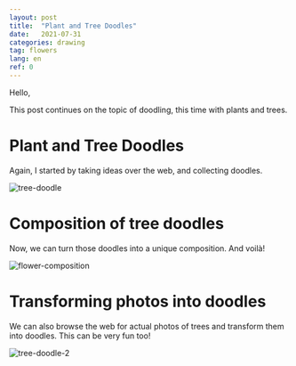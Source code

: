 ```yaml
---
layout: post
title:  "Plant and Tree Doodles"
date:   2021-07-31
categories: drawing
tag: flowers
lang: en
ref: 0
---
```


Hello,

This post continues on the topic of doodling, this time with plants and trees.

# Plant and Tree Doodles

Again, I started by taking ideas over the web, and collecting doodles.

![tree-doodle]({{site.url}}/assets/tree-doodle.png)


# Composition of tree doodles

Now, we can turn those doodles into a unique composition. And voilà! 

![flower-composition]({{site.url}}/assets/tree-composition.jpeg)

# Transforming photos into doodles

We can also browse the web for actual photos of trees and transform them into doodles.
This can be very fun too!

![tree-doodle-2]({{site.url}}/assets/tree-doodle2.png)
